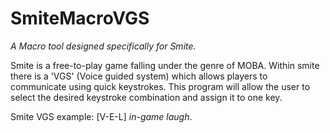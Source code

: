 # SmiteMacroVGS
<p><i>A Macro tool designed specifically for Smite.</i></p>
<p>Smite is a free-to-play game falling under the genre of MOBA. Within smite there is a 'VGS' (Voice guided system) which allows players to communicate using quick keystrokes. This program will allow the user to select the desired keystroke combination and assign it to one key.</p>
<p>Smite VGS example: [V-E-L] <i>in-game laugh</i>.</p>
